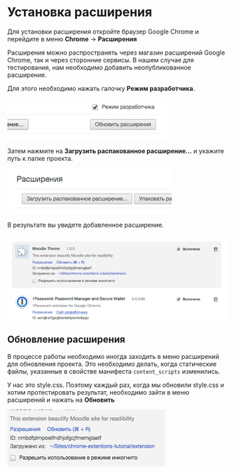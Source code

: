 # Установка расширения

Для установки расширения откройте браузер Google Chrome и перейдите в меню **Chrome** → **Расширения**

Расширения можно распространять через магазин расширений Google Chrome, так и через сторонние сервисы. В нашем случае для тестирования, нам необходимо добавить неопубликованное расширение. 

Для этого необходимо нажать галочку **Режим разработчика**. 

![Developer Mode](./images/dev-mod.png)

Затем нажмите на **Загрузить распакованное расширение...** и укажите путь к папке проекта.

![Load Unpacked Extension](./images/load-unpacked-extension.png)

В результате вы увидете добавленное расширение.

![Installation Result](./images/installation-result.png)

## Обновление расширения

В процессе работы  необходимо иногда заходить в меню расширений для обновления проекта. Это необходимо делать, когда статические файлы, указанные в свойстве манифеста `content_scripts` изменились.
 
У нас это style.css. Поэтому каждый раз, когда мы обновили style.css и хотим протестировать результат, необходимо зайти в меню расширений и нажать на **Обновить**

![Extension Resload](./images/extension-reload.png)
